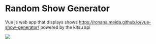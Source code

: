# Random Show Generator 
Vue js web app that displays shows https://ronanalmeida.github.io/vue-show-generator/
powered by the kitsu api 

<img src="https://raw.githubusercontent.com/RonanAlmeida/vue-show-generator/main/cowboy.PNG">
